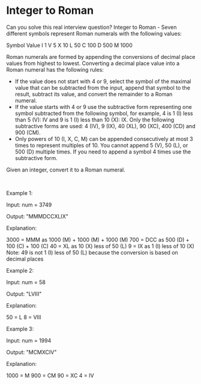 # Integer to Roman

Can you solve this real interview question? Integer to Roman - Seven different symbols represent Roman numerals with the following values:

Symbol Value I 1 V 5 X 10 L 50 C 100 D 500 M 1000

Roman numerals are formed by appending the conversions of decimal place values from highest to lowest. Converting a decimal place value into a Roman numeral has the following rules:

 * If the value does not start with 4 or 9, select the symbol of the maximal value that can be subtracted from the input, append that symbol to the result, subtract its value, and convert the remainder to a Roman numeral.
 * If the value starts with 4 or 9 use the subtractive form representing one symbol subtracted from the following symbol, for example, 4 is 1 (I) less than 5 (V): IV and 9 is 1 (I) less than 10 (X): IX. Only the following subtractive forms are used: 4 (IV), 9 (IX), 40 (XL), 90 (XC), 400 (CD) and 900 (CM).
 * Only powers of 10 (I, X, C, M) can be appended consecutively at most 3 times to represent multiples of 10. You cannot append 5 (V), 50 (L), or 500 (D) multiple times. If you need to append a symbol 4 times use the subtractive form.

Given an integer, convert it to a Roman numeral.

 

Example 1:

Input: num = 3749

Output: "MMMDCCXLIX"

Explanation:


3000 = MMM as 1000 (M) + 1000 (M) + 1000 (M)
 700 = DCC as 500 (D) + 100 (C) + 100 (C)
  40 = XL as 10 (X) less of 50 (L)
   9 = IX as 1 (I) less of 10 (X)
Note: 49 is not 1 (I) less of 50 (L) because the conversion is based on decimal places


Example 2:

Input: num = 58

Output: "LVIII"

Explanation:


50 = L
 8 = VIII


Example 3:

Input: num = 1994

Output: "MCMXCIV"

Explanation:


1000 = M
 900 = CM
  90 = XC
   4 = IV